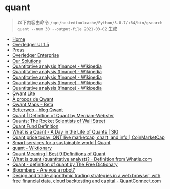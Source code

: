 
quant
=====


> 以下内容由命令 `/opt/hostedtoolcache/Python/3.8.7/x64/bin/gsearch quant --num 30 --output-file 2021-03-02` 生成

- [Home](https://www.quant.network/)
- [Overledger UI 1.5](https://developer.quant.network/)
- [Press](https://www.quant.network/press)
- [Overledger Enterprise](https://www.quant.network/overledger-enterprise)
- [Our Solutions](https://www.quant.network/our-solutions)
- [Quantitative analysis (finance) - Wikipedia](https://en.wikipedia.org/wiki/Quantitative_analysis_(finance))
- [Quantitative analysis (finance) - Wikipedia](https://en.wikipedia.org/wiki/Quantitative_analysis_(finance)#History)
- [Quantitative analysis (finance) - Wikipedia](https://en.wikipedia.org/wiki/Quantitative_analysis_(finance)#Education)
- [Quantitative analysis (finance) - Wikipedia](https://en.wikipedia.org/wiki/Quantitative_analysis_(finance)#Types)
- [Quantitative analysis (finance) - Wikipedia](https://en.wikipedia.org/wiki/Quantitative_analysis_(finance)#Mathematical_and_statistical_approaches)
- [Qwant Lite](https://www.qwant.com/?l=en)
- [À propos de Qwant](https://about.qwant.com/fr/)
- [Qwant Maps - Beta](https://www.qwant.com/maps)
- [Betterweb - blog Qwant](https://betterweb.qwant.com/)
- [Quant | Definition of Quant by Merriam-Webster](https://www.merriam-webster.com/dictionary/quant)
- [Quants: The Rocket Scientists of Wall Street](https://www.investopedia.com/articles/financialcareers/08/quants-quantitative-analyst.asp)
- [Quant Fund Definition](https://www.investopedia.com/terms/q/quantfund.asp)
- [What is a Quant - A Day in the Life of Quants | SIG](https://sig.com/team/meet-quant/)
- [Quant price today, QNT live marketcap, chart, and info | CoinMarketCap](https://coinmarketcap.com/currencies/quant/)
- [Smart services for a sustainable world | Quant](https://www.quantservice.com/)
- [quant - Wiktionary](https://en.wiktionary.org/wiki/quant)
- [Quant Meaning | Best 9 Definitions of Quant](https://www.yourdictionary.com/quant)
- [What is quant (quantitative analyst)? - Definition from WhatIs.com](https://whatis.techtarget.com/definition/quant-quantitative-analyst)
- [Quant - definition of quant by The Free Dictionary](https://www.thefreedictionary.com/quant)
- [Bloomberg - Are you a robot?](https://www.bloomberg.com/graphics/2020-quants-predict-next-decade-in-global-finance/)
- [Design and trade algorithmic trading strategies in a web browser, with free financial data, cloud backtesting and capital - QuantConnect.com](https://www.quantconnect.com/)
